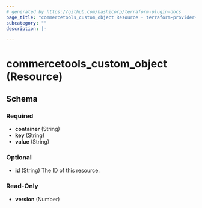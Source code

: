 ```yaml
---
# generated by https://github.com/hashicorp/terraform-plugin-docs
page_title: "commercetools_custom_object Resource - terraform-provider-commercetools"
subcategory: ""
description: |-
  
---
```


# commercetools_custom_object (Resource)





<!-- schema generated by tfplugindocs -->
## Schema

### Required

- **container** (String)
- **key** (String)
- **value** (String)

### Optional

- **id** (String) The ID of this resource.

### Read-Only

- **version** (Number)


